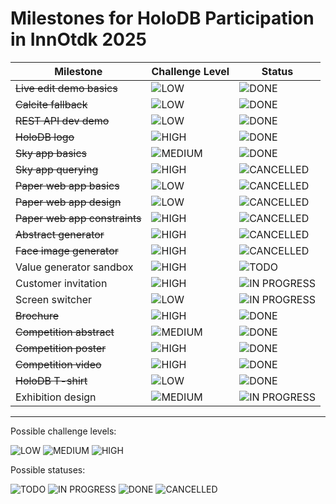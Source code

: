 # Milestones for HoloDB Participation in InnOtdk 2025

| Milestone | Challenge Level | Status |
| --- | --- | --- |
| ~~Live edit demo basics~~ | ![LOW](https://img.shields.io/badge/LOW-lightgray) | ![DONE](https://img.shields.io/badge/DONE-green) |
| ~~Calcite fallback~~ | ![LOW](https://img.shields.io/badge/LOW-lightgray) | ![DONE](https://img.shields.io/badge/DONE-green) |
| ~~REST API dev demo~~ | ![LOW](https://img.shields.io/badge/LOW-lightgray) | ![DONE](https://img.shields.io/badge/DONE-green) |
| ~~HoloDB logo~~ | ![HIGH](https://img.shields.io/badge/HIGH-red) | ![DONE](https://img.shields.io/badge/DONE-green) |
| ~~Sky app basics~~ | ![MEDIUM](https://img.shields.io/badge/MEDIUM-yellow) | ![DONE](https://img.shields.io/badge/DONE-green) |
| ~~Sky app querying~~ | ![HIGH](https://img.shields.io/badge/HIGH-red) | ![CANCELLED](https://img.shields.io/badge/CANCELLED-saddlebrown) |
| ~~Paper web app basics~~ | ![LOW](https://img.shields.io/badge/LOW-lightgray) | ![CANCELLED](https://img.shields.io/badge/CANCELLED-saddlebrown) |
| ~~Paper web app design~~ | ![LOW](https://img.shields.io/badge/LOW-lightgray) | ![CANCELLED](https://img.shields.io/badge/CANCELLED-saddlebrown) |
| ~~Paper web app constraints~~ | ![HIGH](https://img.shields.io/badge/HIGH-red) | ![CANCELLED](https://img.shields.io/badge/CANCELLED-saddlebrown) |
| ~~Abstract generator~~ | ![HIGH](https://img.shields.io/badge/HIGH-red) | ![CANCELLED](https://img.shields.io/badge/CANCELLED-saddlebrown) |
| ~~Face image generator~~ | ![HIGH](https://img.shields.io/badge/HIGH-red) | ![CANCELLED](https://img.shields.io/badge/CANCELLED-saddlebrown) |
| Value generator sandbox | ![HIGH](https://img.shields.io/badge/HIGH-red) | ![TODO](https://img.shields.io/badge/TODO-gray) |
| Customer invitation | ![HIGH](https://img.shields.io/badge/HIGH-red) | ![IN PROGRESS](https://img.shields.io/badge/IN_PROGRESS-blue) |
| Screen switcher | ![LOW](https://img.shields.io/badge/LOW-lightgray) | ![IN PROGRESS](https://img.shields.io/badge/IN_PROGRESS-blue) |
| ~~Brochure~~ | ![HIGH](https://img.shields.io/badge/HIGH-red) | ![DONE](https://img.shields.io/badge/DONE-green) |
| ~~Competition abstract~~ | ![MEDIUM](https://img.shields.io/badge/MEDIUM-yellow) | ![DONE](https://img.shields.io/badge/DONE-green)  |
| ~~Competition poster~~ | ![HIGH](https://img.shields.io/badge/HIGH-red) | ![DONE](https://img.shields.io/badge/DONE-green) |
| ~~Competition video~~ | ![HIGH](https://img.shields.io/badge/HIGH-red) | ![DONE](https://img.shields.io/badge/DONE-green)  |
| ~~HoloDB T-shirt~~ | ![LOW](https://img.shields.io/badge/LOW-lightgray) | ![DONE](https://img.shields.io/badge/DONE-green)  |
| Exhibition design | ![MEDIUM](https://img.shields.io/badge/MEDIUM-yellow) | ![IN PROGRESS](https://img.shields.io/badge/IN_PROGRESS-blue) |

---

Possible challenge levels:

![LOW](https://img.shields.io/badge/LOW-lightgray)
![MEDIUM](https://img.shields.io/badge/MEDIUM-yellow)
![HIGH](https://img.shields.io/badge/HIGH-red)

Possible statuses:

![TODO](https://img.shields.io/badge/TODO-gray)
![IN PROGRESS](https://img.shields.io/badge/IN_PROGRESS-blue)
![DONE](https://img.shields.io/badge/DONE-green)
![CANCELLED](https://img.shields.io/badge/CANCELLED-saddlebrown)
